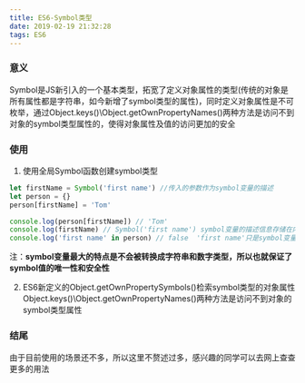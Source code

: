 ```yaml
---
title: ES6-Symbol类型
date: 2019-02-19 21:32:28
tags: ES6
---
```

### 意义
Symbol是JS新引入的一个基本类型，拓宽了定义对象属性的类型(传统的对象是所有属性都是字符串，如今新增了symbol类型的属性)，同时定义对象属性是不可枚举，通过Object.keys()\Object.getOwnPropertyNames()两种方法是访问不到对象的symbol类型属性的，使得对象属性及值的访问更加的安全
### 使用
1. 使用全局Symbol函数创建symbol类型
```js
let firstName = Symbol('first name') //传入的参数作为symbol变量的描述
let person = {}
person[firstName] = 'Tom'

console.log(person[firstName]) // 'Tom'
console.log(firstName) // Symbol('first name') symbol变量的描述信息存储在内部属性[[Description]]中，只有显式或隐式的调用toSting()时，会被读取到，console.log()会隐式的调用toString()方法，所以才打印出来了；String(firstName) 也会隐式调用toSting()、firstName.toString()则是显式调用
console.log('first name' in person) // false  'first name'只是symbol变量的描述信息而已
```
注：**symbol变量最大的特点是不会被转换成字符串和数字类型，所以也就保证了symbol值的唯一性和安全性**

2. ES6新定义的Object.getOwnPropertySymbols()检索symbol类型的对象属性
   Object.keys()\Object.getOwnPropertyNames()两种方法是访问不到对象的symbol类型属性

### 结尾
由于目前使用的场景还不多，所以这里不赘述过多，感兴趣的同学可以去网上查查更多的用法
   
